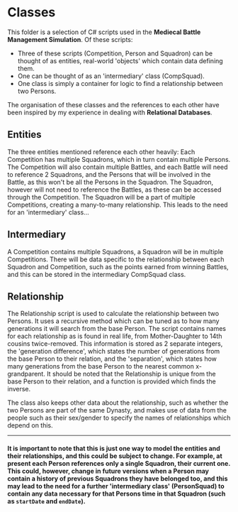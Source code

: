 # Classes

This folder is a selection of C# scripts used in the **Mediecal Battle Management Simulation**. Of these scripts:

- Three of these scripts (Competition, Person and Squadron) can be thought of as entities, real-world 'objects' which contain data defining them.
- One can be thought of as an 'intermediary' class (CompSquad).
- One class is simply a container for logic to find a relationship between two Persons.

The organisation of these classes and the references to each other have been inspired by my experience in dealing with **Relational Databases**.

## Entities

The three entities mentioned reference each other heavily: Each Competition has multiple Squadrons, which in turn contain multiple Persons. The Competition will also contain multiple Battles, and each Battle will need to reference 2 Squadrons, and the Persons that will be involved in the Battle, as this won't be all the Persons in the Squadron. The Squadron, however will not need to reference the Battles, as these can be accessed through the Competition. The Squadron will be a part of multiple Competitions, creating a many-to-many relationship. This leads to the need for an 'intermediary' class...

## Intermediary

A Competition contains multiple Squadrons, a Squadron will be in multiple Competitions. There will be data specific to the relationship between each Squadron and Competition, such as the points earned from winning Battles, and this can be stored in the intermediary CompSquad class.

## Relationship

The Relationship script is used to calculate the relationship between two Persons. It uses a recursive method which can be tuned as to how many generations it will search from the base Person. The script contains names for each relationship as is found in real life, from Mother-Daughter to 14th cousins twice-removed. This information is stored as 2 separate integers, the 'generation difference', which states the number of generations from the base Person to their relation, and the 'separation', which states how many generations from the base Person to the nearest common x-grandparent. It should be noted that the Relationship is unique from the base Person to their relation, and a function is provided which finds the inverse.

The class also keeps other data about the relationship, such as whether the two Persons are part of the same Dynasty, and makes use of data from the people such as their sex/gender to specify the names of relationships which depend on this.

---

#### It is important to note that this is just one way to model the entities and their relationships, and this could be subject to change. For example, at present each Person references only a single Squadron, their current one. This could, however, change in future versions when a Person may contain a history of previous Squadrons they have belonged too, and this may lead to the need for a further 'intermediary class' (PersonSquad) to contain any data necessary for that Persons time in that Squadron (such as `startDate` and `endDate`).
